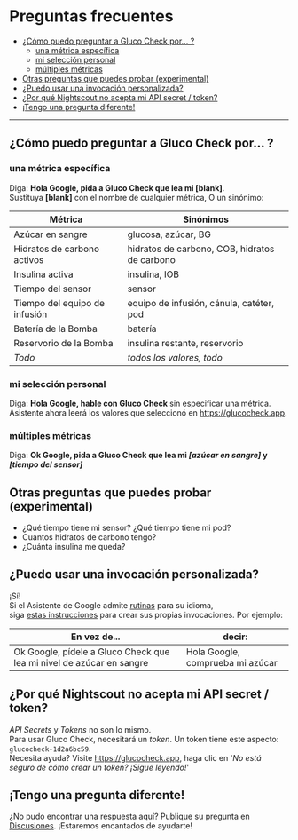 # Preguntas frecuentes

<!-- START doctoc generated TOC please keep comment here to allow auto update -->
<!-- DON'T EDIT THIS SECTION, INSTEAD RE-RUN doctoc TO UPDATE -->

- [¿Cómo puedo preguntar a Gluco Check por... ?](#%C2%BFc%C3%B3mo-puedo-preguntar-a-gluco-check-por-)
  - [una métrica específica](#una-m%C3%A9trica-espec%C3%ADfica)
  - [mi selección personal](#mi-selecci%C3%B3n-personal)
  - [múltiples métricas](#m%C3%BAltiples-m%C3%A9tricas)
- [Otras preguntas que puedes probar (experimental)](#otras-preguntas-que-puedes-probar-experimental)
- [¿Puedo usar una invocación personalizada?](#%C2%BFpuedo-usar-una-invocaci%C3%B3n-personalizada)
- [¿Por qué Nightscout no acepta mi API secret / token?](#%C2%BFpor-qu%C3%A9-nightscout-no-acepta-mi-api-secret--token)
- [¡Tengo una pregunta diferente!](#%C2%A1tengo-una-pregunta-diferente)

<!-- END doctoc generated TOC please keep comment here to allow auto update -->

---

## ¿Cómo puedo preguntar a Gluco Check por... ?

### una métrica específica

Diga: **Hola Google, pida a Gluco Check que lea mi [blank]**.  
Sustituya **[blank]** con el nombre de cualquier métrica, O un sinónimo:

| Métrica                       | Sinónimos                                     |
| ----------------------------- | --------------------------------------------- |
| Azúcar en sangre              | glucosa, azúcar, BG                           |
| Hidratos de carbono activos   | hidratos de carbono, COB, hidratos de carbono |
| Insulina activa               | insulina, IOB                                 |
| Tiempo del sensor             | sensor                                        |
| Tiempo del equipo de infusión | equipo de infusión, cánula, catéter, pod      |
| Batería de la Bomba           | batería                                       |
| Reservorio de la Bomba        | insulina restante, reservorio                 |
| _Todo_                        | _todos los valores, todo_                     |

### mi selección personal

Diga: **Hola Google, hable con Gluco Check** sin especificar una métrica.  
Asistente ahora leerá los valores que seleccionó en https://glucocheck.app.

### múltiples métricas

Diga: **Ok Google, pida a Gluco Check que lea mi _[azúcar en sangre]_ y _[tiempo del sensor]_**

## Otras preguntas que puedes probar (experimental)

- ¿Qué tiempo tiene mi sensor? ¿Qué tiempo tiene mi pod?
- Cuantos hidratos de carbono tengo?
- ¿Cuánta insulina me queda?

## ¿Puedo usar una invocación personalizada?

¡Sí!  
Si el Asistente de Google admite [rutinas](https://support.google.com/googlenest/answer/7029585?co=GENIE.Platform%3DAndroid&hl=en) para su idioma,  
siga [estas instrucciones](https://glucocheck.app/assets/routines-setup.mp4) para crear sus propias invocaciones. Por ejemplo:

| En vez de...                                                         | decir:                           |
| -------------------------------------------------------------------- | -------------------------------- |
| Ok Google, pídele a Gluco Check que lea mi nivel de azúcar en sangre | Hola Google, comprueba mi azúcar |

## ¿Por qué Nightscout no acepta mi API secret / token?

_API Secrets_ y _Tokens_ no son lo mismo.  
Para usar Gluco Check, necesitará un _token_. Un token tiene este aspecto: `glucocheck-1d2a6bc59`.  
Necesita ayuda? Visite https://glucocheck.app, haga clic en '_No está seguro de cómo crear un token? ¡Sigue leyendo!_'

## ¡Tengo una pregunta diferente!

¿No pudo encontrar una respuesta aquí? Publique su pregunta en [Discusiones](https://github.com/nielsmaerten/gluco-check/discussions). ¡Estaremos encantados de ayudarte!
